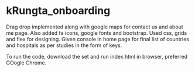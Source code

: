 # kRungta_onboarding

Drag drop implemented along with google maps for contact us and about me page.
Also added fa icons, google fonts and bootstrap.
Used css, grids and flex for designing.
Given console in home page for final list of countries and hospitals as per studies in the form of keys.

To run the code, download the set and run index.html in browser, preferred GOogle Chrome.
